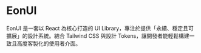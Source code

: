 # EonUI
EonUI 是一套以 React 為核心打造的 UI Library，專注於提供「永續、穩定且可擴展」的設計系統。結合 Tailwind CSS 與設計 Tokens，讓開發者能輕鬆構建一致且高度客製化的使用者介面。
